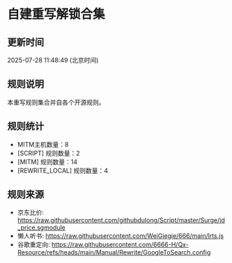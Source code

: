 # 自建重写解锁合集

## 更新时间
2025-07-28 11:48:49 (北京时间)

## 规则说明
本重写规则集合并自各个开源规则。

## 规则统计
- MITM主机数量：8
- [SCRIPT] 规则数量：2
- [MITM] 规则数量：14
- [REWRITE_LOCAL] 规则数量：4


## 规则来源
- 京东比价: https://raw.githubusercontent.com/githubdulong/Script/master/Surge/jd_price.sgmodule
- 懒人听书: https://raw.githubusercontent.com/WeiGiegie/666/main/lrts.js
- 谷歌重定向: https://raw.githubusercontent.com/6666-H/Qx-Resource/refs/heads/main/Manual/Rewrite/GoogleToSearch.config
